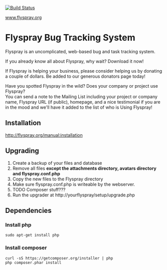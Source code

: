 [![Build Status](https://travis-ci.org/peterdd/flyspray.svg?branch=master)](https://travis-ci.org/peterdd/flyspray)

www.flyspray.org

# Flyspray Bug Tracking System

Flyspray is an uncomplicated, web-based bug and task tracking system.

If you already know all about Flyspray, why wait? Download it now!

If Flyspray is helping your business, please consider helping us by donating a couple of dollars. 
Be added to our generous donators page today!

Have you spotted Flyspray in the wild? Does your company or project use Flyspray?  
You can send a note to the Mailing List including your project or company name, Flyspray URL (if public), 
homepage, and a nice testimonial if you are in the mood and we'll have it added to the list of who is Using Flyspray!

## Installation
http://flyspray.org/manual:installation

## Upgrading
1. Create a backup of your files and database  
2. Remove all files **except the attachments directory, avatars directory and flyspray.conf.php**  
3. Copy the new files to the Flyspray directory
4. Make sure flyspray.conf.php is writeable by the webserver.
5. TODO Composer stuff???
5. Run the upgrader at http://yourflyspray/setup/upgrade.php  

## Dependencies

### Install php
    sudo apt-get install php

### Install composer
    curl -sS https://getcomposer.org/installer | php  
    php composer.phar install  

